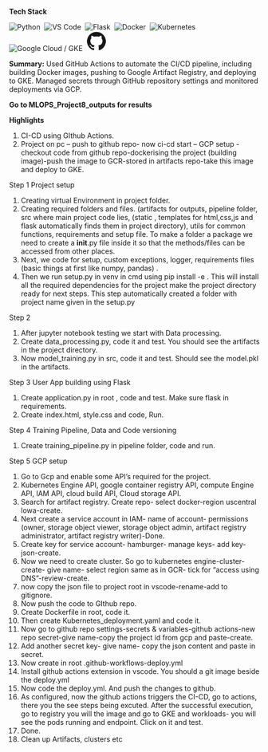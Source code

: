 **Tech Stack**
<p align="left"> 
  <img src="https://cdn.jsdelivr.net/gh/devicons/devicon/icons/python/python-original.svg" title="Python" alt="Python" width="40" height="40"/>&nbsp; 
  <img src="https://cdn.jsdelivr.net/gh/devicons/devicon/icons/vscode/vscode-original.svg" title="VS Code" alt="VS Code" width="40" height="40"/>&nbsp; 
  <img src="https://cdn.jsdelivr.net/gh/devicons/devicon/icons/flask/flask-original.svg" title="Flask" alt="Flask" width="40" height="40"/>&nbsp; 
  <img src="https://cdn.jsdelivr.net/gh/devicons/devicon/icons/docker/docker-original.svg" title="Docker" alt="Docker" width="40" height="40"/>&nbsp; 
  <img src="https://cdn.jsdelivr.net/gh/devicons/devicon/icons/kubernetes/kubernetes-plain.svg" title="Kubernetes" alt="Kubernetes" width="40" height="40"/>&nbsp; 
  <img src="https://cdn.jsdelivr.net/gh/devicons/devicon/icons/googlecloud/googlecloud-original.svg" title="GKE" alt="Google Cloud / GKE" width="40" height="40"/>&nbsp; 
  <img src="https://raw.githubusercontent.com/devicons/devicon/master/icons/github/github-original.svg" title="GitHub Actions" alt="GitHub" width="40" height="40"/>&nbsp; </p>

**Summary:** Used GitHub Actions to automate the CI/CD pipeline, including building Docker images, pushing to Google Artifact Registry, and deploying to GKE. Managed secrets through GitHub repository settings and monitored deployments via GCP.

**Go to MLOPS_Project8_outputs for results**

**Highlights**

1.	CI-CD using GIthub Actions.
2.	Project on pc – push to github repo- now ci-cd start – GCP setup - checkout code from github repo-dockerising the project (building image)-push the image to GCR-stored in artifacts repo-take this image and deploy to GKE.

Step 1
Project setup
1.	Creating virtual Environment in project folder.
2.	Creating required folders and files. (artifacts for outputs, pipeline folder, src where main project code lies, (static , templates for html,css,js and flask automatically finds them in project directory), utils for common functions, requirements and setup file. To make a folder a package we need to create a __init__.py file inside it so that the methods/files can be accessed from other places.
3.	Next, we code for setup, custom exceptions, logger, requirements files (basic things at first like numpy, pandas) .
4.	Then we run setup.py in venv in cmd using pip install -e . This will install all the required dependencies for the project make the project directory ready for next steps. This step automatically created a folder with project name given in the setup.py

Step 2
1.	After jupyter notebook testing we start with Data processing.
2.	Create data_processing.py, code it and test. You should see the artifacts in the project directory.
3.	Now model_training.py in src, code it and test. Should see the model.pkl in the artifacts.

Step 3
User App building using Flask
1.	Create application.py in root , code and test. Make sure flask in requirements.
2.	Create index.html, style.css and code, Run.

Step 4
Training Pipeline, Data and Code versioning
1.	Create training_pipeline.py in pipeline folder, code and run.

Step 5
GCP setup
1.	Go to Gcp and enable some API’s required for the project. 
2.	Kubernetes Engine API, google container registry API, compute Engine API, IAM API, cloud build API, Cloud storage API.
3.	Search for artifact registry. Create repo- select docker-region uscentral lowa-create.
4.	Next create a service account in IAM- name of account- permissions (owner, storage object viewer, storage object admin, artifact registry administrator, artifact registry writer)-Done.
5.	Create key for service account- hamburger- manage keys- add key- json-create.
6.	Now we need to create cluster. So go to kubernetes engine-cluster- create- give name- select region same as in GCR- tick for “access using DNS”-review-create.
7.	now copy the json file to project root in vscode-rename-add to gitignore.
8.	Now push the code to GIthub repo.
9.	Create Dockerfile in root, code it.
10.	Then create Kubernetes_deployment.yaml and code it.
11.	 Now go to github repo settings-secrets & variables-github actions-new repo secret-give name-copy the project id from gcp and paste-create.
12.	Add another secret key- give name- copy the json content and paste in secret.
13.	Now create in root .github-workflows-deploy.yml
14.	Install github actions extension in vscode. You should a git image beside the deploy.yml
15.	Now code the deploy.yml. And push the changes to github.
16.	As configured, now the github actions triggers the CI-CD, go to actions, there you the see steps being excuted. After the successful execution, go to registry you will the image and go to GKE and workloads- you will see the pods running and endpoint. Click on it and test.
17.	Done.
18.	Clean up Artifacts, clusters etc 

